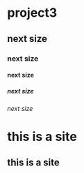 # project3
## next size 
### next size
#### next size 
##### next size
###### next size 

this is a site
=======================

this is a site
-----------------------
